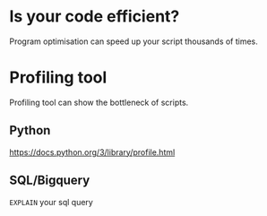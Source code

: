 # Is your code efficient?
Program optimisation can speed up your script thousands of times.

# Profiling tool
Profiling tool can show the bottleneck of scripts.

## Python
https://docs.python.org/3/library/profile.html

## SQL/Bigquery
`EXPLAIN` your sql query
